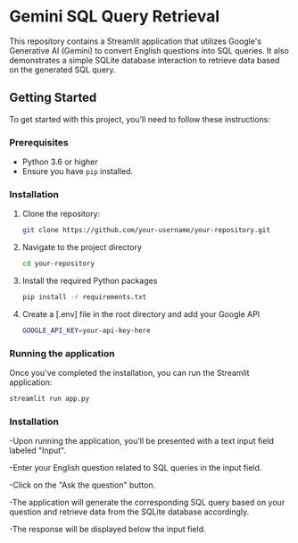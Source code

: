 # Gemini SQL Query Retrieval

This repository contains a Streamlit application that utilizes Google's Generative AI (Gemini) to convert English questions into SQL queries. It also demonstrates a simple SQLite database interaction to retrieve data based on the generated SQL query.

## Getting Started

To get started with this project, you'll need to follow these instructions:

### Prerequisites

- Python 3.6 or higher
- Ensure you have `pip` installed.

### Installation

1. Clone the repository:

   ```bash
   git clone https://github.com/your-username/your-repository.git

2. Navigate to the project directory

    ```bash
   cd your-repository

4. Install the required Python packages

   ```bash
   pip install -r requirements.txt

6. Create a [.env] file in the root directory and add your Google API

   ```bash
   GOOGLE_API_KEY=your-api-key-here

### Running the application

Once you've completed the installation, you can run the Streamlit application:

   ```bash
   streamlit run app.py
```

### Installation

   -Upon running the application, you'll be presented with a text input field labeled "Input".
   
   -Enter your English question related to SQL queries in the input field.
   
   -Click on the "Ask the question" button.
   
   -The application will generate the corresponding SQL query based on your question and retrieve data from the SQLite database accordingly.
   
   -The response will be displayed below the input field.


